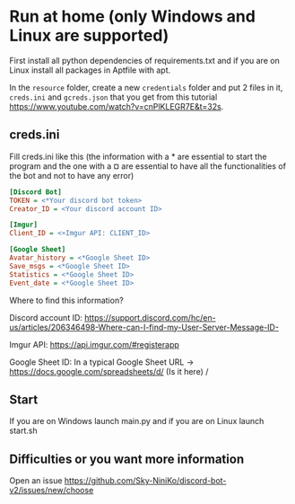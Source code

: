 # Run at home (only Windows and Linux are supported)
First install all python dependencies of requirements.txt and if you are on Linux install all packages in Aptfile with apt.

In the `resource` folder, create a new `credentials` folder and put 2 files in it, `creds.ini` and `gcreds.json` that you get from this tutorial https://www.youtube.com/watch?v=cnPlKLEGR7E&t=32s.
## creds.ini
Fill creds.ini like this (the information with a * are essential to start the program and the one with a ¤ are essential to have all the functionalities of the bot and not to have any error)
```ini
[Discord Bot]
TOKEN = <*Your discord bot token>
Creator_ID = <Your discord account ID>

[Imgur]
Client_ID = <¤Imgur API: CLIENT_ID>

[Google Sheet]
Avatar_history = <*Google Sheet ID>
Save_msgs = <*Google Sheet ID>
Statistics = <*Google Sheet ID>
Event_date = <*Google Sheet ID>
```
Where to find this information?

Discord account ID: https://support.discord.com/hc/en-us/articles/206346498-Where-can-I-find-my-User-Server-Message-ID-

Imgur API: https://api.imgur.com/#registerapp

Google Sheet ID: In a typical Google Sheet URL → https://docs.google.com/spreadsheets/d/ (Is it here) /
## Start
If you are on Windows launch main.py and if you are on Linux launch start.sh

## Difficulties or you want more information
Open an issue https://github.com/Sky-NiniKo/discord-bot-v2/issues/new/choose
